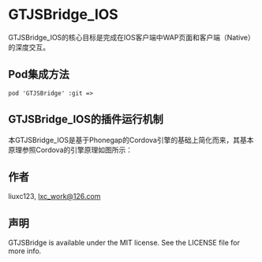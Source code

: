 # GTJSBridge_IOS

GTJSBridge_IOS的核心目标是完成在IOS客户端中WAP页面和客户端（Native）的深度交互。

## Pod集成方法

```
pod 'GTJSBridge' :git =>
```

## GTJSBridge_IOS的插件运行机制

本GTJSBridge_IOS是基于Phonegap的Cordova引擎的基础上简化而来，其基本原理参照Cordova的引擎原理如图所示：


## 作者

liuxc123, lxc_work@126.com

## 声明

GTJSBridge is available under the MIT license. See the LICENSE file for more info.
